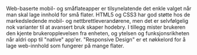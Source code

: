 Web-baserte mobil- og småflateapper er tilsynelatende det enkle valget når man skal lage innhold for små flater. HTML5 og CSS3 har god støtte hos de markedsledende mobil- og nettbrettleverandørene, men det er selvfølgelig nok varianter til at avansert bruk skaper hodebry. I tillegg mister brukeren den kjente brukeropplevelsen fra enheten, og ytelsen og funksjonsrikheten når aldri opp til "native" app'er. "Responsive Design" er et nøkkelord for å lage web-innhold som fungerer på mange flater.